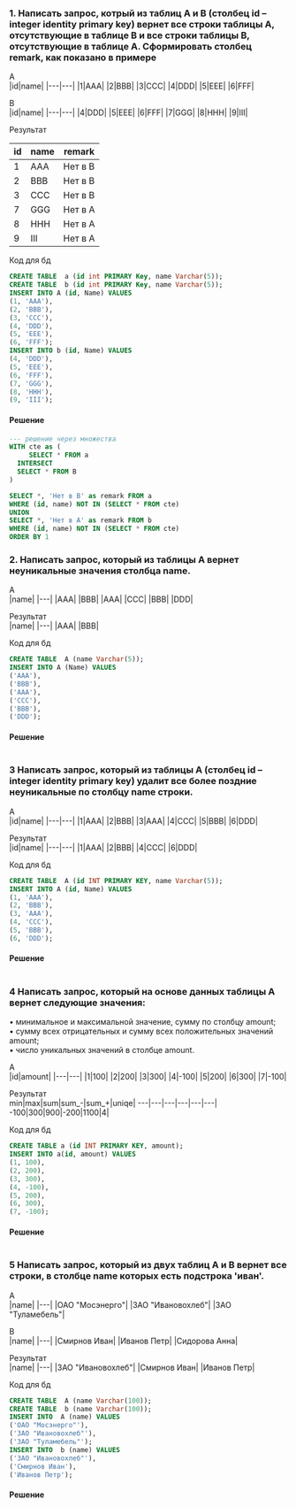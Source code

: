 ### 1. Написать запрос, котрый из таблиц A и B (столбец id – integer identity primary key) вернет все строки таблицы A, отсутствующие в таблице B и все строки таблицы B, отсутствующие в таблице A. Сформировать столбец remark, как показано в примере

A  
|id|name|
|---|---|
|1|AAA|
|2|BBB|
|3|CCC|
|4|DDD|
|5|EEE|
|6|FFF|

B  
|id|name|
|---|---|
|4|DDD|
|5|EEE|
|6|FFF|
|7|GGG|
|8|HHH|
|9|III|

Результат  

|id|name|remark|
|---|---|---|
|1|AAA|Нет в В|
|2|BBB|Нет в В|
|3|CCC|Нет в В|
|7|GGG|Нет в А|
|8|HHH|Нет в А|
|9|III|Нет в А|

Код для бд  
```sql 
CREATE TABLE  a (id int PRIMARY Key, name Varchar(5));
CREATE TABLE  b (id int PRIMARY Key, name Varchar(5));
INSERT INTO A (id, Name) VALUES 
(1,	'AAA'),
(2,	'BBB'),
(3,	'CCC'),
(4,	'DDD'),
(5,	'EEE'),
(6,	'FFF');
INSERT INTO b (id, Name) VALUES 
(4,	'DDD'),
(5,	'EEE'),
(6,	'FFF'),
(7,	'GGG'),
(8,	'HHH'),
(9,	'III');
```

#### Решение 
 
```sql
--- решение через множества
WITH cte as (
	 SELECT * FROM a 
  INTERSECT 
  SELECT * FROM B
)

SELECT *, 'Нет в В' as remark FROM a
WHERE (id, name) NOT IN (SELECT * FROM cte)
UNION 
SELECT *, 'Нет в A' as remark FROM b
WHERE (id, name) NOT IN (SELECT * FROM cte)
ORDER BY 1
```

### 2. Написать запрос, который из таблицы A вернет неуникальные значения столбца name.

A  
|name|
|---|
|AAA|
|BBB|
|AAA|
|CCC|
|BBB|
|DDD|

Результат  
|name|
|---|
|AAA|
|BBB|

Код для бд  
```sql 
CREATE TABLE  A (name Varchar(5));
INSERT INTO A (Name) VALUES 
('AAA'),
('BBB'),
('AAA'),
('CCC'),
('BBB'),
('DDD');
```

#### Решение 
 
```sql 

```

### 3 Написать запрос, который из таблицы A (столбец id – integer identity primary key) удалит все более поздние неуникальные по столбцу name строки.

A  
|id|name|
|---|---|
|1|AAA|
|2|BBB|
|3|AAA|
|4|CCC|
|5|BBB|
|6|DDD|

Результат  
|id|name|
|---|---|
|1|AAA|
|2|BBB|
|4|CCC|
|6|DDD|

Код для бд  
```sql 
CREATE TABLE  A (id INT PRIMARY KEY, name Varchar(5));
INSERT INTO A (id, Name) VALUES 
(1, 'AAA'),
(2, 'BBB'),
(3, 'AAA'),
(4, 'CCC'),
(5, 'BBB'),
(6, 'DDD');
```

#### Решение 
 
```sql 

```

### 4 Написать запрос, который на основе данных таблицы A вернет следующие значения:
  • минимальное и максимальной значение, сумму по столбцу amount;  
  • сумму всех отрицательных и сумму всех положительных значений amount;  
  • число уникальных значений в столбце amount.  
 
A  
|id|amount|
|---|---|
|1|100|
|2|200|
|3|300|
|4|-100|
|5|200|
|6|300|
|7|-100|

Результат  
min|max|sum|sum_-|sum_+|uniqe|
---|---|---|---|---|---|
-100|300|900|-200|1100|4|

Код для бд  
```sql 
CREATE TABLE a (id INT PRIMARY KEY, amount);
INSERT INTO a(id, amount) VALUES 
(1, 100),
(2, 200),
(3, 300),
(4, -100),
(5, 200),
(6, 300),
(7, -100);
```

#### Решение 
 
```sql 

```

### 5 Написать запрос, который из двух таблиц A и B вернет все строки, в столбце name которых есть подстрока 'иван'.

A  
|name|
|---|
|ОАО "Мосэнерго"|
|ЗАО "Ивановохлеб"|
|ЗАО "Туламебель"|

B  
|name|
|---|
|Смирнов Иван|
|Иванов Петр|
|Сидорова Анна|

Результат  
|name|
|---|
|ЗАО "Ивановохлеб"|
|Смирнов Иван|
|Иванов Петр|

Код для бд  
```sql 
CREATE TABLE  A (name Varchar(100));
CREATE TABLE  b (name Varchar(100));
INSERT INTO  A (name) VALUES 
('ОАО "Мосэнерго"'),
('ЗАО "Ивановохлеб"'),
('ЗАО "Туламебель"');
INSERT INTO  b (name) VALUES
('ЗАО "Ивановохлеб"'),
('Смирнов Иван'),
('Иванов Петр');
```

#### Решение 
 
```sql 

```
